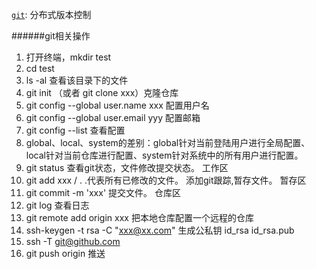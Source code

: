 [`git`](https://baike.hk.xileso.top/baike-Git): 分布式版本控制

######git相关操作
1. 打开终端，mkdir test
2. cd test
3. ls -al 查看该目录下的文件
4. git init （或者 git clone xxx）克隆仓库
5. git config --global user.name xxx 配置用户名
6. git config --global user.email yyy 配置邮箱
7. git config --list 查看配置
8. global、local、system的差别：global针对当前登陆用户进行全局配置、local针对当前仓库进行配置、system针对系统中的所有用户进行配置。
9. git status 查看git状态，文件修改提交状态。 工作区
10. git add xxx / . .代表所有已修改的文件。 添加git跟踪,暂存文件。 暂存区
11. git commit -m 'xxx' 提交文件。 仓库区
12. git log 查看日志
13. git remote add origin xxx  把本地仓库配置一个远程的仓库
14. ssh-keygen -t rsa -C "xxx@xx.com" 生成公私钥  id_rsa id_rsa.pub
15. ssh -T git@github.com 
16. git push origin 推送
